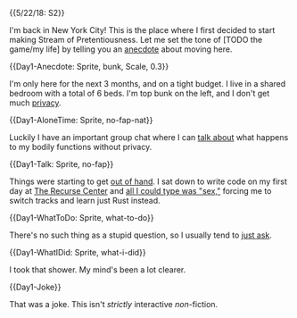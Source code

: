{{5/22/18: S2}}

I'm back in New York City! This is the place where I first decided to start making Stream of Pretentiousness. Let me set the tone of [TODO the game/my life] by telling you an [anecdote]({@Day1-Anecdote}) about moving here.

{{Day1-Anecdote: Sprite, bunk, Scale, 0.3}}

I'm only here for the next 3 months, and on a tight budget. I live in a shared bedroom with a total of 6 beds. I'm top bunk on the left, and I don't get much [privacy]({@Day1-AloneTime}).

{{Day1-AloneTime: Sprite, no-fap-nat}}

Luckily I have an important group chat where I can [talk about]({@Day1-Talk}) what happens to my bodily functions without privacy.

{{Day1-Talk: Sprite, no-fap}}

Things were starting to get [out of hand]({@Day1-WhatToDo}). I sat down to write code on my first day at [The Recurse Center](http://recurse.com) and [all I could type was "sex,"]({#Day1ShowJoke}) forcing me to switch tracks and learn just Rust instead.

{{Day1-WhatToDo: Sprite, what-to-do}}

There's no such thing as a stupid question, so I usually tend to [just ask]({@Day1-WhatIDid}).

{{Day1-WhatIDid: Sprite, what-i-did}}

I took that shower. My mind's been a lot clearer.

{{Day1-Joke}}

That was a joke. This isn't *strictly* interactive *non*-fiction.
